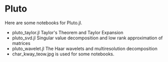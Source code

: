 # Pluto
Here are some notebooks for Pluto.jl.

- pluto_taylor.jl Taylor's Theorem and Taylor Expansion
- pluto_svd.jl Singular value decomposition and low rank approximation of matrices
- pluto_wavelet.jl The Haar wavelets and multiresolution decomposition
- char_kway_teow.jpg is used for some notebooks.
